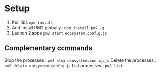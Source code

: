 # Setup

1. Pull libs `npm install`
2. And install PM2 globally : `npm install pm2 -g`
3. Launch 2 apps `pm2 start ecosystem.config.js`


## Complementary commands

Stop the processes : `pm2 stop ecosystem.config.js`
Delete the processes : `pm2 delete ecosystem.config.js`
List processes : `pm2 list`